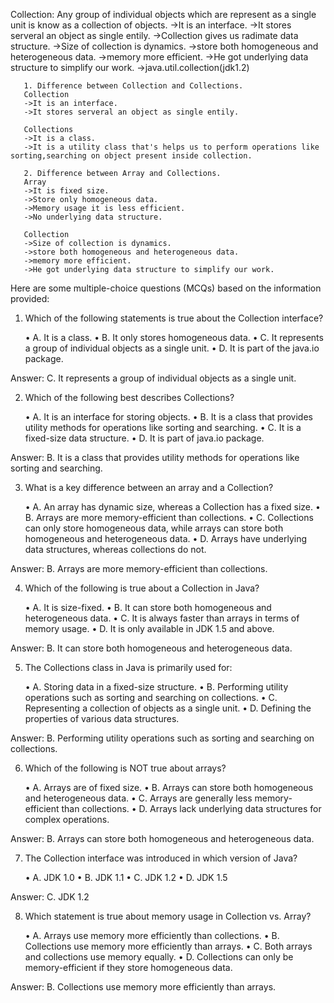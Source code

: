 Collection: Any group of individual objects which are represent as a single unit is know as a collection of objects.
       ->It is an interface.
       ->It stores serveral an object as single entily.
       ->Collection gives us radimate data structure.
       ->Size of collection is dynamics.
       ->store both homogeneous and heterogeneous data.
       ->memory more efficient.
       ->He got underlying data structure to simplify our work.
       ->java.util.collection(jdk1.2)

       1. Difference between Collection and Collections.
       Collection
       ->It is an interface.
       ->It stores serveral an object as single entily.

       Collections
       ->It is a class.
       ->It is a utility class that's helps us to perform operations like sorting,searching on object present inside collection.

       2. Difference between Array and Collections.
       Array
       ->It is fixed size.
       ->Store only homogeneous data.
       ->Memory usage it is less efficient.
       ->No underlying data structure.

       Collection
       ->Size of collection is dynamics.
       ->store both homogeneous and heterogeneous data.
       ->memory more efficient.
       ->He got underlying data structure to simplify our work.

Here are some multiple-choice questions (MCQs) based on the information provided:

1. Which of the following statements is true about the Collection interface?

   •	A. It is a class.
   •	B. It only stores homogeneous data.
   •	C. It represents a group of individual objects as a single unit.
   •	D. It is part of the java.io package.

Answer: C. It represents a group of individual objects as a single unit.

2. Which of the following best describes Collections?

   •	A. It is an interface for storing objects.
   •	B. It is a class that provides utility methods for operations like sorting and searching.
   •	C. It is a fixed-size data structure.
   •	D. It is part of java.io package.

Answer: B. It is a class that provides utility methods for operations like sorting and searching.

3. What is a key difference between an array and a Collection?

   •	A. An array has dynamic size, whereas a Collection has a fixed size.
   •	B. Arrays are more memory-efficient than collections.
   •	C. Collections can only store homogeneous data, while arrays can store both homogeneous and heterogeneous data.
   •	D. Arrays have underlying data structures, whereas collections do not.

Answer: B. Arrays are more memory-efficient than collections.

4. Which of the following is true about a Collection in Java?

   •	A. It is size-fixed.
   •	B. It can store both homogeneous and heterogeneous data.
   •	C. It is always faster than arrays in terms of memory usage.
   •	D. It is only available in JDK 1.5 and above.

Answer: B. It can store both homogeneous and heterogeneous data.

5. The Collections class in Java is primarily used for:

   •	A. Storing data in a fixed-size structure.
   •	B. Performing utility operations such as sorting and searching on collections.
   •	C. Representing a collection of objects as a single unit.
   •	D. Defining the properties of various data structures.

Answer: B. Performing utility operations such as sorting and searching on collections.

6. Which of the following is NOT true about arrays?

   •	A. Arrays are of fixed size.
   •	B. Arrays can store both homogeneous and heterogeneous data.
   •	C. Arrays are generally less memory-efficient than collections.
   •	D. Arrays lack underlying data structures for complex operations.

Answer: B. Arrays can store both homogeneous and heterogeneous data.

7. The Collection interface was introduced in which version of Java?

   •	A. JDK 1.0
   •	B. JDK 1.1
   •	C. JDK 1.2
   •	D. JDK 1.5

Answer: C. JDK 1.2

8. Which statement is true about memory usage in Collection vs. Array?

   •	A. Arrays use memory more efficiently than collections.
   •	B. Collections use memory more efficiently than arrays.
   •	C. Both arrays and collections use memory equally.
   •	D. Collections can only be memory-efficient if they store homogeneous data.

Answer: B. Collections use memory more efficiently than arrays.